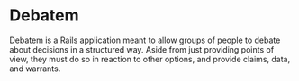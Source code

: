 # Debatem

Debatem is a Rails application meant to allow groups of people to debate about decisions in a structured way.  Aside from just providing points of view, they must do so in reaction to other options, and provide claims, data, and warrants.
